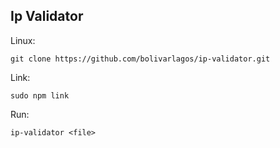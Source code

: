 ## Ip Validator

Linux:
```
git clone https://github.com/bolivarlagos/ip-validator.git
```
Link:
```
sudo npm link
```
Run:
```
ip-validator <file>
```
